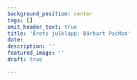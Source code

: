 ```yaml
---
background_position: center
tags: []
omit_header_text: true
title: 'Årets julklapp: Bärbart PacMan'
date: 
description: ''
featured_image: ''
draft: true

---
```

